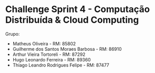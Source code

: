 # Challenge Sprint 4 - Computação Distribuída & Cloud Computing

Grupo:
- Matheus Oliveira - RM: 85802
- Guilherme dos Santos Moraes Barbosa - RM: 86910
- Arthur Vieira Tortoreli - RM: 87292
- Hugo Leonardo Ferreira - RM: 89360
- Thiago Leandro Rodrigues Felipe - RM: 87477